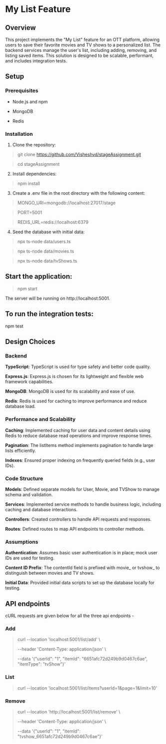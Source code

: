 
  

# My List Feature

  

  

## Overview

  

  

This project implements the "My List" feature for an OTT platform, allowing users to save their favorite movies and TV shows to a personalized list. The backend services manage the user's list, including adding, removing, and listing saved items. This solution is designed to be scalable, performant, and includes integration tests.

  

  

## Setup

  

  

### Prerequisites

  

  

- Node.js and npm

  

- MongoDB

  

- Redis

  

  

### Installation

  

  

1. Clone the repository:

  

  

> git clone https://github.com/Visheshvd/stageAssignment.git

>

> cd stageAssignment

  

  

2. Install dependencies:

  

  

> npm install

  

  

3. Create a .env file in the root directory with the following content:

  

  

> MONGO_URI=mongodb://localhost:27017/stage

>

> PORT=5001

>

> REDIS_URL=redis://localhost:6379

  

  

4. Seed the database with initial data:

  

  

> npx ts-node data/users.ts

>

> npx ts-node data/movies.ts

>

> npx ts-node data/tvShows.ts

  

  

## Start the application:

  

  

> npm start

  

  

The server will be running on http://localhost:5001.

  

  

## To run the integration tests:

  

  

npm test

  

  

## Design Choices

  

### Backend

  

**TypeScript**: TypeScript is used for type safety and better code quality.

  

**Express.js**: Express.js is chosen for its lightweight and flexible web framework capabilities.

  

**MongoDB**: MongoDB is used for its scalability and ease of use.

  

**Redis**: Redis is used for caching to improve performance and reduce database load.

  

  

### Performance and Scalability

  

**Caching**: Implemented caching for user data and content details using Redis to reduce database read operations and improve response times.

  

**Pagination**: The listItems method implements pagination to handle large lists efficiently.

  

**Indexes**: Ensured proper indexing on frequently queried fields (e.g., user IDs).

  

  

### Code Structure

  

**Models**: Defined separate models for User, Movie, and TVShow to manage schema and validation.

  

**Services**: Implemented service methods to handle business logic, including caching and database interactions.

  

**Controllers**: Created controllers to handle API requests and responses.

  

**Routes**: Defined routes to map API endpoints to controller methods.

  

  

### Assumptions

  

**Authentication**: Assumes basic user authentication is in place; mock user IDs are used for testing.

  

**Content ID Prefix**: The contentId field is prefixed with movie_ or tvshow_ to distinguish between movies and TV shows.

  

**Initial Data**: Provided initial data scripts to set up the database locally for testing.


## API endpoints

cURL requests are given below for all the three api endpoints -

### Add

> curl --location 'localhost:5001/list/add' \
> 
> --header 'Content-Type: application/json' \
> 
> --data '{"userId": "1", "itemId": "6651afc72d249b9d0467c6ae", "itemType": "tvShow"}'

### List  

> curl --location 'localhost:5001/list/items?userId=1&page=1&limit=10'

### Remove

> curl --location 'http://localhost:5001/list/remove' \
> 
> --header 'Content-Type: application/json' \
> 
> --data '{"userId": "1", "itemId": "tvshow_6651afc72d249b9d0467c6ae"}'
